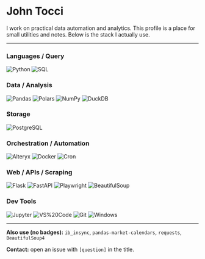 # John Tocci

I work on practical data automation and analytics. This profile is a place for small utilities and notes. Below is the stack I actually use.

---

### Languages / Query
![Python](https://img.shields.io/badge/Python-3.x-3776AB?style=flat&logo=python&logoColor=white)
![SQL](https://img.shields.io/badge/SQL-queries-336791?style=flat)

### Data / Analysis
![Pandas](https://img.shields.io/badge/Pandas-dataframes-150458?style=flat&logo=pandas)
![Polars](https://img.shields.io/badge/Polars-dataframes-3B5CCC?style=flat)
![NumPy](https://img.shields.io/badge/NumPy-arrays-013243?style=flat&logo=numpy&logoColor=white)
![DuckDB](https://img.shields.io/badge/DuckDB-analytics-FFF000?style=flat)

### Storage
![PostgreSQL](https://img.shields.io/badge/PostgreSQL-db-4169E1?style=flat&logo=postgresql&logoColor=white)

### Orchestration / Automation
![Alteryx](https://img.shields.io/badge/Alteryx-designer-0078AA?style=flat)
![Docker](https://img.shields.io/badge/Docker-containers-2496ED?style=flat&logo=docker&logoColor=white)
![Cron](https://img.shields.io/badge/Cron-scheduling-6A737D?style=flat)

### Web / APIs / Scraping
![Flask](https://img.shields.io/badge/Flask-API-000000?style=flat&logo=flask&logoColor=white)
![FastAPI](https://img.shields.io/badge/FastAPI-API-009688?style=flat&logo=fastapi&logoColor=white)
![Playwright](https://img.shields.io/badge/Playwright-browser_automation-2EAD33?style=flat&logo=playwright&logoColor=white)
![BeautifulSoup](https://img.shields.io/badge/BeautifulSoup-scraping-4B8BBE?style=flat)

### Dev Tools
![Jupyter](https://img.shields.io/badge/Jupyter-notebooks-F37626?style=flat&logo=jupyter&logoColor=white)
![VS%20Code](https://img.shields.io/badge/VS%20Code-editor-007ACC?style=flat&logo=visualstudiocode&logoColor=white)
![Git](https://img.shields.io/badge/Git-version_control-F05032?style=flat&logo=git&logoColor=white)
![Windows](https://img.shields.io/badge/Windows-11-0078D6?style=flat&logo=windows11&logoColor=white)

---

**Also use (no badges):** `ib_insync`, `pandas-market-calendars`, `requests`, `BeautifulSoup4`

**Contact:** open an issue with `[question]` in the title.
